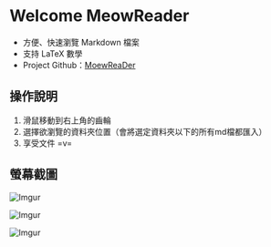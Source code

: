 # Welcome MeowReader

* 方便、快速瀏覽 Markdown 檔案
* 支持 LaTeX 數學
* Project Github：[MoewReaDer](https://github.com/music1353/MeowReaDer)



## 操作說明

1. 滑鼠移動到右上角的齒輪
2. 選擇欲瀏覽的資料夾位置（會將選定資料夾以下的所有md檔都匯入）
3. 享受文件 =v=



## 螢幕截圖

![Imgur](https://i.imgur.com/lsGeEMZ.png)



![Imgur](https://i.imgur.com/OzGjH9N.png)

![Imgur](https://i.imgur.com/wCjn8bw.png)